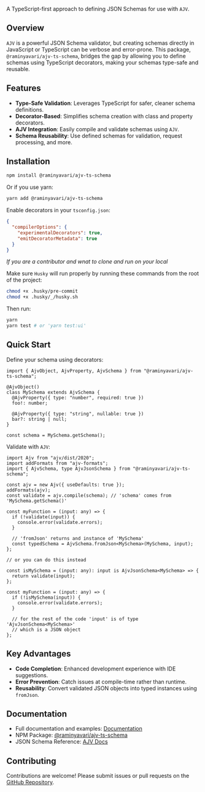 A TypeScript-first approach to defining JSON Schemas for use with `AJV`.

## Overview

`AJV` is a powerful JSON Schema validator, but creating schemas directly in JavaScript or TypeScript can be verbose and error-prone. This package, `@raminyavari/ajv-ts-schema`, bridges the gap by allowing you to define schemas using TypeScript decorators, making your schemas type-safe and reusable.

## Features

- **Type-Safe Validation**: Leverages TypeScript for safer, cleaner schema definitions.
- **Decorator-Based**: Simplifies schema creation with class and property decorators.
- **AJV Integration**: Easily compile and validate schemas using `AJV`.
- **Schema Reusability**: Use defined schemas for validation, request processing, and more.

## Installation

```bash
npm install @raminyavari/ajv-ts-schema
```

Or if you use yarn:

```bash
yarn add @raminyavari/ajv-ts-schema
```

Enable decorators in your `tsconfig.json`:

```json
{
  "compilerOptions": {
    "experimentalDecorators": true,
    "emitDecoratorMetadata": true
  }
}
```

_If you are a contributor and wnat to clone and run on your local_

Make sure `Husky` will run properly by running these commands from the root of the project:

```bash
chmod +x .husky/pre-commit
chmod +x .husky/_/husky.sh
```

Then run:

```bash
yarn
yarn test # or 'yarn test:ui'
```

## Quick Start

Define your schema using decorators:

```tsx
import { AjvObject, AjvProperty, AjvSchema } from "@raminyavari/ajv-ts-schema";

@AjvObject()
class MySchema extends AjvSchema {
  @AjvProperty({ type: "number", required: true })
  foo!: number;

  @AjvProperty({ type: "string", nullable: true })
  bar?: string | null;
}

const schema = MySchema.getSchema();
```

Validate with `AJV`:

```tsx
import Ajv from "ajv/dist/2020";
import addFormats from "ajv-formats";
import { AjvSchema, type AjvJsonSchema } from "@raminyavari/ajv-ts-schema";

const ajv = new Ajv({ useDefaults: true });
addFormats(ajv);
const validate = ajv.compile(schema); // 'schema' comes from 'MySchema.getSchema()'

const myFunction = (input: any) => {
  if (!validate(input)) {
    console.error(validate.errors);
  }

  // 'fromJson' returns and instance of 'MySchema'
  const typedSchema = AjvSchema.fromJson<MySchema>(MySchema, input);
};

// or you can do this instead

const isMySchema = (input: any): input is AjvJsonSchema<MySchema> => {
  return validate(input);
};

const myFunction = (input: any) => {
  if (!isMySchema(input)) {
    console.error(validate.errors);
  }

  // for the rest of the code 'input' is of type 'AjvJsonSchema<MySchema>'
  // which is a JSON object
};
```

## Key Advantages

- **Code Completion**: Enhanced development experience with IDE suggestions.
- **Error Prevention**: Catch issues at compile-time rather than runtime.
- **Reusability**: Convert validated JSON objects into typed instances using `fromJson`.

## Documentation

- Full documentation and examples: [Documentation](https://www.raminy.dev/article/18712bd0-e06d-80b2-8e76-f86720b48d01/Simplifying%20AJV%20Schema%20Validation%20with%20TypeScript)
- NPM Package: [@raminyavari/ajv-ts-schema](https://www.npmjs.com/package/@raminyavari/ajv-ts-schema)
- JSON Schema Reference: [AJV Docs](https://github.com/ajv-validator/ajv/blob/master/docs/json-schema.md)

## Contributing

Contributions are welcome! Please submit issues or pull requests on the [GitHub Repository](https://github.com/sirraminyavari/ajv-ts-schema).
